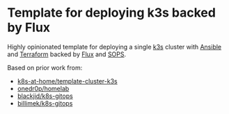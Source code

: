 # Template for deploying k3s backed by Flux

Highly opinionated template for deploying a single [k3s](https://k3s.io) cluster with [Ansible](https://www.ansible.com) and [Terraform](https://www.terraform.io) backed by [Flux](https://toolkit.fluxcd.io/) and [SOPS](https://toolkit.fluxcd.io/guides/mozilla-sops/).

Based on prior work from:

+ [k8s-at-home/template-cluster-k3s](https://github.com/k8s-at-home/template-cluster-k3s)
+ [onedr0p/homelab](https://github.com/onedr0p/homelab)
+ [blackjid/k8s-gitops](https://github.com/blackjid/k8s-gitops)
+ [billimek/k8s-gitops](https://github.com/billimek/k8s-gitops)
